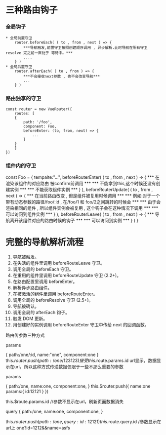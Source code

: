 
# 三种路由钩子

### 全局钩子
    * 全局前置守卫
        router.beforeEach( ( to , from , next ) => {
            ***导航触发,前置守卫按照创建顺序调用 , 异步解析.此时导航在所有守卫 resolve 完之前一直处于 等待中。***
            ....
        } )
    * 全局后置守卫
        router.afterEach( ( to , from ) => {
            ***不会接收next参数 , 也不会改变导航***
            ...
        } )

### 路由独享的守卫
    const router = new VueRouter({
        routes: [
        {
            path: '/foo',
            component: Foo,
            beforeEnter: (to, from, next) => {
                ...
            }
        }
        ]
    }) 

### 组件内的守卫

const Foo = {
    tempalte:"...",
    beforeRouterEnter( ( to , from , next ) => {
        *** 在渲染该组件的对应路由 被confirm前调用 ***
        *** 不能拿到this,这个时候还没有创建实例 ***
        *** 不能获取组件实例 ***
    } ),
    beforeRouterUpdate( ( to , from , next ) => {
        *** 在当前路由改变 , 但是组件被复用时候调用 ***
        *** 例如:对于一个带有动态参数的路径/foo/:id , 在/foo/1 和 foo/2之间跳转的时候会 ***
        *** 由于会渲染相同的组件 , 所以组件实例会被复用 , 这个钩子会在这种情况下调用 ***
        *** 可以访问到组件实例 ***
    } ),
    beforeRouterLeave( ( to , from , next ) => {
        *** 导航离开该组件对应的路由时候的钩子 ***
        *** 可以访问到实例 ***
    } )
}

# 完整的导航解析流程

1. 导航被触发。
2. 在失活的组件里调用 beforeRouteLeave 守卫。
3. 调用全局的 beforeEach 守卫。
4. 在重用的组件里调用 beforeRouteUpdate 守卫 (2.2+)。
5. 在路由配置里调用 beforeEnter。
6. 解析异步路由组件。
7. 在被激活的组件里调用 beforeRouteEnter。
8. 调用全局的 beforeResolve 守卫 (2.5+)。
9. 导航被确认。
10. 调用全局的 afterEach 钩子。
11. 触发 DOM 更新。
12. 用创建好的实例调用 beforeRouteEnter 守卫中传给 next 的回调函数。



路由传参数三种方式

params 

{
    path:/one/:id,
    name:"one",
    component:one
}
this.$router.push({
    path:/one/123123
})
    接受
        this.$route.params.id   url显示，数据显示在url，所以这种方式传递数据仅限于一些不那么重要的参数

params

{
    path:/one,
    name:one,
    component:one,
}
this.$router.push({
   name:one
    params:{
        id:12121
    }
})

this.$route.params.id   //参数不显示在url，刷新页面数据消失


query
{
    path:/one,
    name:one,
    component:one,
}

this.$router.push({
    path:/one,
    query:{
        id:12121
    }
})
this.$route.query.id  /参数显示在url上 one?id=1212&&name=asfs